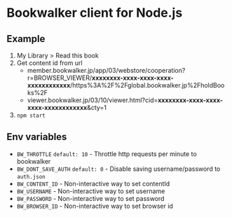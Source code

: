 # Bookwalker client for Node.js

## Example
1. My Library > Read this book
2. Get content id from url
    - member.bookwalker.jp/app/03/webstore/cooperation?r=BROWSER_VIEWER/**xxxxxxxx-xxxx-xxxx-xxxx-xxxxxxxxxxxx**/https%3A%2F%2Fglobal.bookwalker.jp%2FholdBooks%2F
    - viewer.bookwalker.jp/03/10/viewer.html?cid=**xxxxxxxx-xxxx-xxxx-xxxx-xxxxxxxxxxxx**&cty=1
3. `npm start`

## Env variables
- `BW_THROTTLE` `default: 10` - Throttle http requests per minute to bookwalker
- `BW_DONT_SAVE_AUTH` `default: 0` - Disable saving username/password to `auth.json`
- `BW_CONTENT_ID` - Non-interactive way to set contentId
- `BW_USERNAME` - Non-interactive way to set username
- `BW_PASSWORD` - Non-interactive way to set password
- `BW_BROWSER_ID` - Non-interactive way to set browser id
